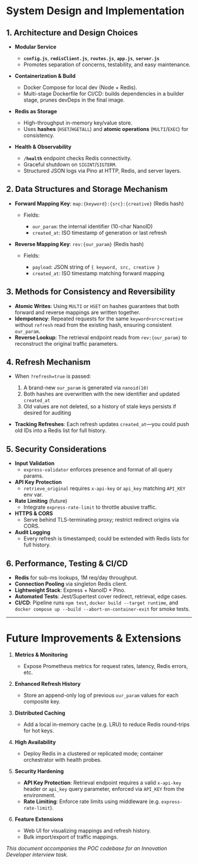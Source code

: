 # System Design and Implementation

## 1. Architecture and Design Choices

- **Modular Service**

  - **`config.js`**, **`redisClient.js`**, **`routes.js`**, **`app.js`**, **`server.js`**
  - Promotes separation of concerns, testability, and easy maintenance.

- **Containerization & Build**

  - Docker Compose for local dev (Node + Redis).
  - Multi-stage Dockerfile for CI/CD: builds dependencies in a builder stage, prunes devDeps in the final image.

- **Redis as Storage**

  - High-throughput in-memory key/value store.
  - Uses **hashes** (`HSET`/`HGETALL`) and **atomic operations** (`MULTI`/`EXEC`) for consistency.

- **Health & Observability**
  - **`/health`** endpoint checks Redis connectivity.
  - Graceful shutdown on `SIGINT`/`SIGTERM`.
  - Structured JSON logs via Pino at HTTP, Redis, and server layers.

## 2. Data Structures and Storage Mechanism

- **Forward Mapping Key**: `map:{keyword}:{src}:{creative}` (Redis hash)

  - Fields:

    - `our_param`: the internal identifier (10-char NanoID)
    - `created_at`: ISO timestamp of generation or last refresh

- **Reverse Mapping Key**: `rev:{our_param}` (Redis hash)

  - Fields:

    - `payload`: JSON string of `{ keyword, src, creative }`
    - `created_at`: ISO timestamp matching forward mapping

## 3. Methods for Consistency and Reversibility

- **Atomic Writes**: Using `MULTI` or `HSET` on hashes guarantees that both forward and reverse mappings are written together.
- **Idempotency**: Repeated requests for the same `keyword+src+creative` without `refresh` read from the existing hash, ensuring consistent `our_param`.
- **Reverse Lookup**: The retrieval endpoint reads from `rev:{our_param}` to reconstruct the original traffic parameters.

## 4. Refresh Mechanism

- When `?refresh=true` is passed:

  1. A brand-new `our_param` is generated via `nanoid(10)`
  2. Both hashes are overwritten with the new identifier and updated `created_at`
  3. Old values are not deleted, so a history of stale keys persists if desired for auditing

- **Tracking Refreshes**: Each refresh updates `created_at`—you could push old IDs into a Redis list for full history.

## 5. Security Considerations

- **Input Validation**
  - `express-validator` enforces presence and format of all query params.
- **API Key Protection**
  - `retrieve_original` requires `x-api-key` or `api_key` matching `API_KEY` env var.
- **Rate Limiting** (future)
  - Integrate `express-rate-limit` to throttle abusive traffic.
- **HTTPS & CORS**
  - Serve behind TLS-terminating proxy; restrict redirect origins via CORS.
- **Audit Logging**
  - Every refresh is timestamped; could be extended with Redis lists for full history.

## 6. Performance, Testing & CI/CD

- **Redis** for sub-ms lookups, 1M req/day throughput.
- **Connection Pooling** via singleton Redis client.
- **Lightweight Stack**: Express + NanoID + Pino.
- **Automated Tests**: Jest/Supertest cover redirect, retrieval, edge cases.
- **CI/CD**: Pipeline runs `npm test`, `docker build --target runtime`, and `docker compose up --build --abort-on-container-exit` for smoke tests.

---

# Future Improvements & Extensions

1. **Metrics & Monitoring**

   - Expose Prometheus metrics for request rates, latency, Redis errors, etc.

2. **Enhanced Refresh History**

   - Store an append-only log of previous `our_param` values for each composite key.

3. **Distributed Caching**

   - Add a local in-memory cache (e.g. LRU) to reduce Redis round-trips for hot keys.

4. **High Availability**

   - Deploy Redis in a clustered or replicated mode; container orchestrator with health probes.

5. **Security Hardening**

   - **API Key Protection**: Retrieval endpoint requires a valid `x-api-key` header or `api_key` query parameter, enforced via `API_KEY` from the environment.
   - **Rate Limiting**: Enforce rate limits using middleware (e.g. `express-rate-limit`).

6. **Feature Extensions**

   - Web UI for visualizing mappings and refresh history.
   - Bulk import/export of traffic mappings.

_This document accompanies the POC codebase for an Innovation Developer interview task._
